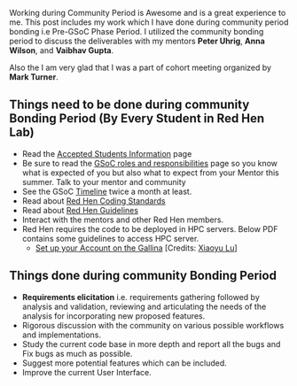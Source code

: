 Working during Community Period is Awesome and is a great experience to me. This post includes my work which I have done during community period bonding i.e Pre-GSoC Phase Period. I utilized the community bonding period to discuss the deliverables with my mentors **Peter Uhrig**, **Anna Wilson**, and **Vaibhav Gupta**.

Also the I am very glad that I was a part of cohort meeting organized by **Mark Turner**. 

## Things need to be done during community Bonding Period (By Every Student in Red Hen Lab)
* Read the [Accepted Students Information](https://developers.google.com/open-source/gsoc/help/accepted-students) page
* Be sure to read the [GSoC roles and responsibilities](https://developers.google.com/open-source/gsoc/help/responsibilities) page so you know what is expected of you but also what to expect from your Mentor this summer.
Talk to your mentor and community
* See the GSoC [Timeline](https://summerofcode.withgoogle.com/how-it-works/#timeline) twice a month at least.
* Read about [Red Hen Coding Standards](https://sites.google.com/site/distributedlittleredhen/home/tutorials-and-educational-resources/red-hen-coding-standards)
* Read about [Red Hen Guidelines](https://sites.google.com/site/distributedlittleredhen/home/what-kind-of-red-hen-are-you/red-hen-developers)
* Interact with the mentors and other Red Hen members.
* Red Hen requires the code to be deployed in HPC servers. Below PDF contains some guidelines to access HPC server.
    * [Set up your Account on the Gallina](https://drive.google.com/file/d/1Z_8akM36JkY-vICeLYqneHKOWqTN7wVA/view?usp=sharing) [Credits: [Xiaoyu Lu]()]

## Things done during community Bonding Period
* **Requirements elicitation** ​i.e. requirements gathering followed by analysis and validation, reviewing and articulating the needs of the analysis for incorporating new proposed features.
* Rigorous discussion with the community on various possible workflows and implementations.
* Study the current code base in more depth and report all the bugs and Fix bugs as much as possible.
* Suggest more potential features which can be included.
* Improve​ the current ​User Interface​.
